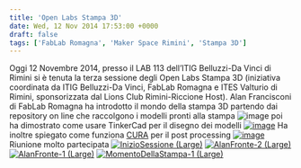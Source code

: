 ```yaml
---
title: 'Open Labs Stampa 3D'
date: Wed, 12 Nov 2014 17:53:00 +0000
draft: false
tags: ['FabLab Romagna', 'Maker Space Rimini', 'Stampa 3D']
---
```


   Oggi 12 Novembre 2014, presso il LAB 113 dell’ITIG Belluzzi-Da Vinci di Rimini si è tenuta la terza sessione degli Open Labs Stampa 3D  (iniziativa coordinata da ITIG Belluzzi-Da Vinci, FabLab Romagna e ITES Valturio di Rimini, sponsorizzata dal Lions Club Rimini-Riccione Host). Alan Francisconi di FabLab Romagna ha introdotto il mondo della stampa 3D partendo dai repository on line che raccolgono i modelli pronti alla stampa    ![image](http://fablabromagna.org/blog/wp-content/uploads/2014/11/image_thumb.png "image")    poi ha dimostrato come usare TinkerCad per il disegno dei modelli    [![image](http://fablabromagna.org/blog/wp-content/uploads/2014/11/image_thumb1.png "image")](http://fablabromagna.org/blog/wp-content/uploads/2014/11/image.png)    Ha inoltre spiegato come funziona [CURA](https://www.ultimaker.com/pages/our-software) per il post processing [![image](http://fablabromagna.org/blog/wp-content/uploads/2014/11/image_thumb2.png "image")](http://fablabromagna.org/blog/wp-content/uploads/2014/11/image1.png)    Riunione molto partecipata    [![InizioSessione (Large)](http://fablabromagna.org/blog/wp-content/uploads/2014/11/InizioSessioneLarge_thumb.jpg "InizioSessione (Large)")](http://fablabromagna.org/blog/wp-content/uploads/2014/11/InizioSessioneLarge.jpg)    [![AlanFronte-2 (Large)](http://fablabromagna.org/blog/wp-content/uploads/2014/11/AlanFronte2Large_thumb.jpg "AlanFronte-2 (Large)")](http://fablabromagna.org/blog/wp-content/uploads/2014/11/AlanFronte2Large.jpg) [![AlanFronte-1 (Large)](http://fablabromagna.org/blog/wp-content/uploads/2014/11/AlanFronte1Large_thumb.jpg "AlanFronte-1 (Large)")](http://fablabromagna.org/blog/wp-content/uploads/2014/11/AlanFronte1Large.jpg) [![MomentoDellaStampa-1 (Large)](http://fablabromagna.org/blog/wp-content/uploads/2014/11/MomentoDellaStampa1Large_thumb.jpg "MomentoDellaStampa-1 (Large)")](http://fablabromagna.org/blog/wp-content/uploads/2014/11/MomentoDellaStampa1Large.jpg)